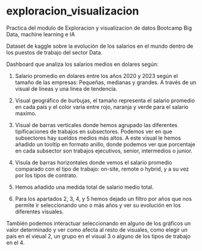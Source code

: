 # exploracion_visualizacion

Practica del modulo de Exploracion y visualizacion de datos
Bootcamp Big Data, machine learning e IA

Dataset de kaggle sobre la evolución de los salarios en el mundo
dentro de los puestos de trabajo del sector Data.

Dashboard que analiza los salarios medios en dolares según:

1. Salario promedio en dolares entre los años 2020 y 2023 según el tamaño de las empresas: Pequeñas, medianas y grandes.
   A través de un visual de lineas y una linea de tendencia.

2. Visual geográfico de burbujas, el tamaño representa el salario promedio en cada país y el color varia entre rojo, naranja y verde
   para el salario maximo.

3. Visual de barras verticales donde hemos agrupado las diferentes tipificaciones de trabajos en subsectores.
   Podemos ver en que subsectores hay sueldos medios más altos. A este visual le hemos añadido un tooltip en formato anillo,
   donde podemos ver que porcentaje en cada subsector son trabajos ejecutivos, senior, intermedios o junior.

4. Visula de barras horizontales donde vemos el salario promedio comparado con el tipo de trabajo: on-site, remote o hybrid,
   y a su vez por los tipos de contrato.

5. Hemos añadido una medida total de salario medio total.

6. Para los apartados 2, 3, 4, y 5 hemos dejado un filtro por años que nos permite ir seleccionando uno o más años y ver su evolución
   en los diferentes visuales.

También podemos interactuar seleccionando en alguno de los gráficos un valor determinado y ver como afecta al resto de
visuales, como elegir un país en el vieual 2, un grupo en el visual 3 o alguno de los tipos de trabajo en el 4.

